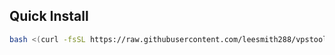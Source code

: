 ## Quick Install

```bash
bash <(curl -fsSL https://raw.githubusercontent.com/leesmith288/vpstools/main/installer.sh)


